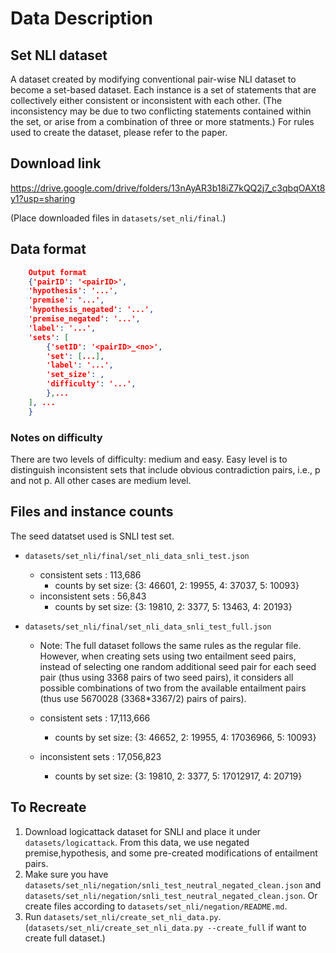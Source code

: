 # Data Description
## Set NLI dataset
A dataset created by modifying conventional pair-wise NLI dataset to become a set-based dataset. 
Each instance is a set of statements that are collectively either consistent or inconsistent with each other.
(The inconsistency may be due to two conflicting statements contained within the set, or arise from a combination of three or more statments.)
For rules used to create the dataset, please refer to the paper.

## Download link
https://drive.google.com/drive/folders/13nAyAR3b18iZ7kQQ2j7_c3qbqOAXt8y1?usp=sharing

(Place downloaded files in `datasets/set_nli/final`.)

## Data format
```json
    Output format
    {'pairID': '<pairID>', 
    'hypothesis': '...',
    'premise': '...',
    'hypothesis_negated': '...',
    'premise_negated': '...',
    'label': '...',
    'sets': [
        {'setID': '<pairID>_<no>',
        'set': [...],
        'label': '...',
        'set_size': ,
        'difficulty': '...',
        },...
    ], ...
    }
```
### Notes on difficulty
There are two levels of difficulty: medium and easy. 
Easy level is to distinguish inconsistent sets that include obvious contradiction pairs, i.e., p and not p.
All other cases are medium level. 

## Files and instance counts
The seed datatset used is SNLI test set. 
- `datasets/set_nli/final/set_nli_data_snli_test.json`
    - consistent sets : 113,686
        - counts by set size: {3: 46601, 2: 19955, 4: 37037, 5: 10093}
    - inconsistent sets : 56,843
        - counts by set size: {3: 19810, 2: 3377, 5: 13463, 4: 20193}

- `datasets/set_nli/final/set_nli_data_snli_test_full.json`
    - Note: The full dataset follows the same rules as the regular file. 
            However, when creating sets using two entailment seed pairs, 
            instead of selecting one random additional seed pair for each seed pair (thus using 3368 pairs of two seed pairs), 
            it considers all possible combinations of two from the available entailment pairs (thus use 5670028 (3368*3367/2) pairs of pairs).

    - consistent sets : 17,113,666
        - counts by set size: {3: 46652, 2: 19955, 4: 17036966, 5: 10093}
    - inconsistent sets : 17,056,823
        - counts by set size: {3: 19810, 2: 3377, 5: 17012917, 4: 20719}

## To Recreate
1. Download logicattack dataset for SNLI and place it under `datasets/logicattack`. From this data, we use negated premise,hypothesis, and some pre-created modifications of entailment pairs.
2. Make sure you have `datasets/set_nli/negation/snli_test_neutral_negated_clean.json` and `datasets/set_nli/negation/snli_test_neutral_negated_clean.json`. Or create files according to `datasets/set_nli/negation/README.md`. 
2. Run `datasets/set_nli/create_set_nli_data.py`. (`datasets/set_nli/create_set_nli_data.py --create_full` if want to create full dataset.)

